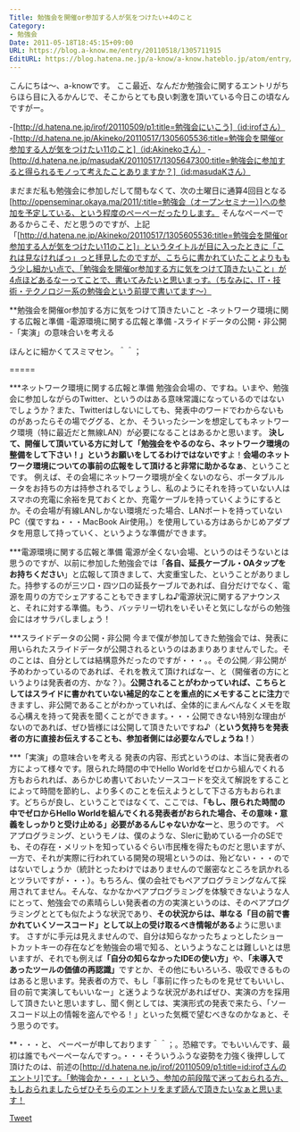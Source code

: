 ```yaml
---
Title: 勉強会を開催or参加する人が気をつけたい+4のこと
Category:
- 勉強会
Date: 2011-05-18T18:45:15+09:00
URL: https://blog.a-know.me/entry/20110518/1305711915
EditURL: https://blog.hatena.ne.jp/a-know/a-know.hateblo.jp/atom/entry/12921228815727979714
---
```


こんにちは〜、a-knowです。
ここ最近、なんだか勉強会に関するエントリがちらほら目に入るかんじで、そこからとても良い刺激を頂いている今日この頃なんですがー。


-[http://d.hatena.ne.jp/irof/20110509/p1:title=勉強会にいこう]（id:irofさん）
-[http://d.hatena.ne.jp/Akineko/20110517/1305605536:title=勉強会を開催or参加する人が気をつけたい11のこと]（id:Akinekoさん）
-[http://d.hatena.ne.jp/masudaK/20110517/1305647300:title=勉強会に参加すると得られるモノって考えたことありますか？]（id:masudaKさん）


まだまだ私も勉強会に参加しだして間もなくて、次の土曜日に通算4回目となる[http://openseminar.okaya.ma/2011/:title=勉強会（オープンセミナー）]への参加を予定している、という程度のペーペーだったりします。
そんなペーペーであるからこそ、だと思うのですが、上記「[http://d.hatena.ne.jp/Akineko/20110517/1305605536:title=勉強会を開催or参加する人が気をつけたい11のこと]」というタイトルが目に入ったときに「これは見なければっ」っと拝見したのですが、こちらに書かれていたことよりももう少し細かい点で、「勉強会を開催or参加する方に気をつけて頂きたいこと」が4点ほどあるなーってことで、書いてみたいと思いまっす。（ちなみに、IT・技術・テクノロジー系の勉強会という前提で書いてます〜）


**勉強会を開催or参加する方に気をつけて頂きたいこと
-ネットワーク環境に関する広報と準備
-電源環境に関する広報と準備
-スライドデータの公開・非公開
-「実演」の意味合いを考える


ほんとに細かくてスミマセン。＾＾；


=====

***ネットワーク環境に関する広報と準備
勉強会会場の、ですね。いまや、勉強会に参加しながらのTwitter、というのはある意味常識になっているのではないでしょうか？また、Twitterはしないにしても、発表中のワードでわからないものがあったらその場でググる、とか、そういったシーンを想定してもネットワーク環境（特に最近だと無線LAN）が必要になることはあるかと思います。
<span class="deco" style="font-weight:bold;">決して、開催して頂いている方に対して「勉強会をやるのなら、ネットワーク環境の整備をして下さい！」というお願いをしてるわけではないです</span>よ！<span class="deco" style="font-weight:bold;">会場のネットワーク環境についての事前の広報をして頂けると非常に助かるなぁ</span>、ということです。
例えば、その会場にネットワーク環境が全くないのなら、ポータブルルータをお持ちの方は持参されるでしょうし、私のようにそれを持っていない人はスマホの充電に余裕を見ておくとか、充電ケーブルを持っていくようにするとか。その会場が有線LANしかない環境だった場合、LANポートを持っていないPC（僕ですね・・・MacBook Air使用。）を使用している方はあらかじめアダプタを用意して持っていく、というような準備ができます。


***電源環境に関する広報と準備
電源が全くない会場、というのはそうないとは思うのですが、以前に参加した勉強会では「<span class="deco" style="font-weight:bold;">各自、延長ケーブル・OAタップをお持ちください</span>」と広報して頂きまして、大変重宝した、ということがありました。持参するのが三ツ口・四ツ口の延長ケーブルであれば、自分だけでなく、電源を周りの方でシェアすることもできますしね♪電源状況に関するアナウンスと、それに対する準備。もう、バッテリー切れをいそいそと気にしながらの勉強会にはオサラバしましょう！


***スライドデータの公開・非公開
今まで僕が参加してきた勉強会では、発表に用いられたスライドデータが公開されるというのはあまりありませんでした。そのことは、自分としては結構意外だったのですが・・・。。その公開／非公開が予めわかっているのであれば、それを教えて頂ければなー、と（開催者の方にというよりは発表者の方、かな？）。<span class="deco" style="font-weight:bold;">公開されることがわかっていれば、こちらとしてはスライドに書かれていない補足的なことを重点的にメモすることに注力</span>できますし、非公開であることがわかっていれば、全体的にまんべんなくメモを取る心構えを持って発表を聞くことができます。・・・公開できない特別な理由がないのであれば、ぜひ皆様には公開して頂きたいですね♪（<span class="deco" style="font-weight:bold;">という気持ちを発表者の方に直接お伝えすることも、参加者側には必要なんでしょうね！</span>）


***「実演」の意味合いを考える
発表の内容、形式というのは、本当に発表者の方によって様々です。限られた時間の中でHello Worldをゼロから組んでくれる方もおられれば、あらかじめ書いておいたソースコードを交えて解説をすることによって時間を節約し、より多くのことを伝えようとして下さる方もおられます。どちらが良し、ということではなくて、ここでは、<span class="deco" style="font-weight:bold;">「もし、限られた時間の中でゼロからHello Worldを組んでくれる発表者がおられた場合、その意味・意義をしっかりと受け止める」必要があるんじゃないかなー</span>と、思うのです。
ペアプログラミング、というモノは、僕のような、SIerに勤めている一介のSEでも、その存在・メリットを知っているぐらい市民権を得たものだと思いますが、一方で、それが実際に行われている開発の現場というのは、殆どない・・・のではないでしょうか（統計とったわけではありませんので厳密なところを訊かれるとツラいですが・・・）。もちろん、僕の会社でもペアプログラミングなんて採用されてません。そんな、なかなかペアプログラミングを体験できないような人にとって、勉強会での素晴らしい発表者の方の実演というのは、そのペアプログラミングととても似たような状況であり、<span class="deco" style="font-weight:bold;">その状況からは、単なる「目の前で書かれていくソースコード」として以上の受け取るべき情報がある</span>ように思います。
さすがに手元は見えませんので、自分は知らなかったちょっとしたショートカットキーの存在などを勉強会の場で知る、というようなことは難しいとは思いますが、それでも例えば<span class="deco" style="font-weight:bold;">「自分の知らなかったIDEの使い方」</span>や、<span class="deco" style="font-weight:bold;">「未導入であったツールの価値の再認識」</span>ですとか、その他にもいろいろ、吸収できるものはあると思います。発表者の方で、もし「事前に作ったものを見せてもいいし、目の前で実演してもいいなー」と迷うような状況があればぜひ、実演の方を採用して頂きたいと思いますし、聞く側としては、実演形式の発表で来たら、「ソースコード以上の情報を盗んでやる！」といった気概で望むべきなのかなぁと、そう思うのです。


**・・・と、
ペーペーが申しております＾＾；。恐縮です。でもいいんです、最初は誰でもペーペーなんですっ。・・・そういうふうな姿勢を力強く後押しして頂けたのは、前述の[http://d.hatena.ne.jp/irof/20110509/p1:title=id:irofさんのエントリ]です。「勉強会か・・・」という、参加の前段階で迷っておられる方、もしおられましたらぜひそちらのエントリをまず読んで頂きたいなぁと思います！


<a href="http://twitter.com/share" class="twitter-share-button" data-count="horizontal" data-via="a_know" data-related="CDiT_info" data-lang="ja">Tweet</a><script type="text/javascript" src="//platform.twitter.com/widgets.js"></script>
